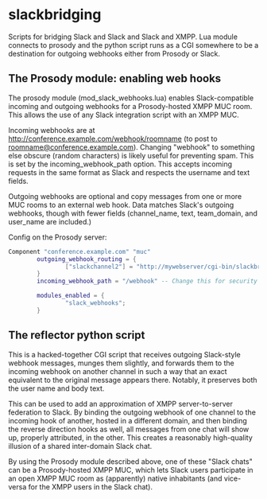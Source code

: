 # slackbridging

Scripts for bridging Slack and Slack and Slack and XMPP. Lua module connects to prosody and the python script runs as a CGI somewhere to be a destination for outgoing webhooks either from Prosody or Slack.

## The Prosody module: enabling web hooks

The prosody module (mod_slack_webhooks.lua) enables Slack-compatible incoming and outgoing webhooks for a Prosody-hosted XMPP MUC room. This allows the use of any Slack integration script with an XMPP MUC.

Incoming webhooks are at http://conference.example.com/webhook/roomname (to post to roomname@conference.example.com). Changing "webhook" to something else obscure (random characters) is likely useful for preventing spam. This is set by the incoming_webhook_path option. This accepts incoming requests in the same format as Slack and respects the username and text fields.

Outgoing webhooks are optional and copy messages from one or more MUC rooms to an external web hook. Data matches Slack's outgoing webhooks, though with fewer fields (channel_name, text, team_domain, and user_name are included.)

Config on the Prosody server:

```lua
Component "conference.example.com" "muc"
        outgoing_webhook_routing = {
                ["slackchannel2"] = "http://mywebserver/cgi-bin/slackbridge.py",
        }
        incoming_webhook_path = "/webhook" -- Change this for security by obscurity

        modules_enabled = {
                "slack_webhooks";
        }
```

## The reflector python script

This is a hacked-together CGI script that receives outgoing Slack-style webhook messages, munges them slightly, and forwards them to the incoming webhook on another channel in such a way that an exact equivalent to the original message appears there. Notably, it preserves both the user name and body text.

This can be used to add an approximation of XMPP server-to-server federation to Slack. By binding the outgoing webhook of one channel to the incoming hook of another, hosted in a different domain, and then binding the reverse direction hooks as well, all messages from one chat will show up, properly attributed, in the other. This creates a reasonably high-quality illusion of a shared inter-domain Slack chat.

By using the Prosody module described above, one of these "Slack chats" can be a Prosody-hosted XMPP MUC, which lets Slack users participate in an open XMPP MUC room as (apparently) native inhabitants (and vice-versa for the XMPP users in the Slack chat).
